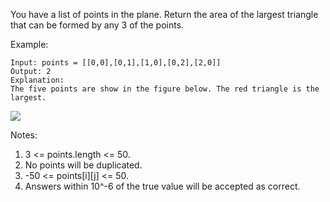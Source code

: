 You have a list of points in the plane. Return the area of the largest triangle that can be formed by any 3 of the points.

Example:
```
Input: points = [[0,0],[0,1],[1,0],[0,2],[2,0]]
Output: 2
Explanation: 
The five points are show in the figure below. The red triangle is the largest.
```

![](https://s3-lc-upload.s3.amazonaws.com/uploads/2018/04/04/1027.png)

Notes:
1. 3 <= points.length <= 50.
2. No points will be duplicated.
3. -50 <= points[i][j] <= 50.
4. Answers within 10^-6 of the true value will be accepted as correct.
 